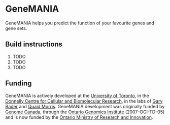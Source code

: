 GeneMANIA
=========

GeneMANIA helps you predict the function of your favourite genes and gene sets.


## Build instructions

1. TODO
1. TODO
1. TODO


## Funding

GeneMANIA is actively developed at the [University of Toronto](http://www.utoronto.ca/), in the [Donnelly Centre for Cellular and Biomolecular Research](http://www.thedonnellycentre.utoronto.ca/), in the labs of [Gary Bader](http://www.baderlab.org/) and [Quaid Morris](http://morrislab.med.utoronto.ca/).  GeneMANIA development was originally funded by [Genome Canada](http://www.genomecanada.ca/), through the [Ontario Genomics Institute](http://www.ontariogenomics.ca/) (2007-OGI-TD-05) and is now funded by the [Ontario Ministry of Research and Innovation](http://www.mri.gov.on.ca/english/programs/orf/gl2/program.asp).
